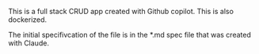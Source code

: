 This is a full stack CRUD app created with Github copilot. 
This is also dockerized.  

The initial specifivcation of the file is in the *.md spec file that was created with Claude. 
